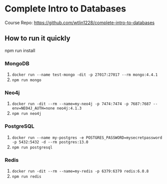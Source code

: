 # Complete Intro to Databases

Course Repo: https://github.com/wtlin1228/complete-intro-to-databases

## How to run it quickly

npm run install

### MongoDB

1. `docker run --name test-mongo -dit -p 27017:27017 --rm mongo:4.4.1`
2. `npm run mongo`

### Neo4j

1. `docker run -dit --rm --name=my-neo4j -p 7474:7474 -p 7687:7687 --env=NEO4J_AUTH=none neo4j:4.1.3`
2. `npm run neo4j`

### PostgreSQL

1. `docker run --name my-postgres -e POSTGRES_PASSWORD=mysecretpassword -p 5432:5432 -d --rm postgres:13.0`
2. `npm run postgresql`

### Redis

1. `docker run -dit --rm --name=my-redis -p 6379:6379 redis:6.0.8`
2. `npm run redis`
